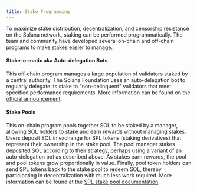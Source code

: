 ```yaml
---
title: Stake Programming
---
```


To maximize stake distribution, decentralization, and censorship resistance on 
the Solana network, staking can be performed programmatically. The team
and community have developed several on-chain and off-chain programs to make
stakes easier to manage.

#### Stake-o-matic aka Auto-delegation Bots
This off-chain program manages a large population of validators staked by a
central authority. The Solana Foundation uses an auto-delegation bot to regularly delegate its
stake to "non-delinquent" validators that meet specified performance requirements. More information can be found on the
[official announcement](https://forums.solana.com/t/stake-o-matic-delegation-matching-program/790).

#### Stake Pools
This on-chain program pools together SOL to be staked by a manager, allowing SOL
holders to stake and earn rewards without managing stakes.
Users deposit SOL in exchange for SPL tokens (staking derivatives) that represent their ownership in the stake pool. The pool
manager stakes deposited SOL according to their strategy, perhaps using a variant
of an auto-delegation bot as described above. As stakes earn rewards, the pool and pool tokens 
grow proportionally in value. Finally, pool token holders can send SPL tokens
back to the stake pool to redeem SOL, thereby participating in decentralization with much
less work required. More information can be found at the
[SPL stake pool documentation](https://spl.solana.com/stake-pool).
